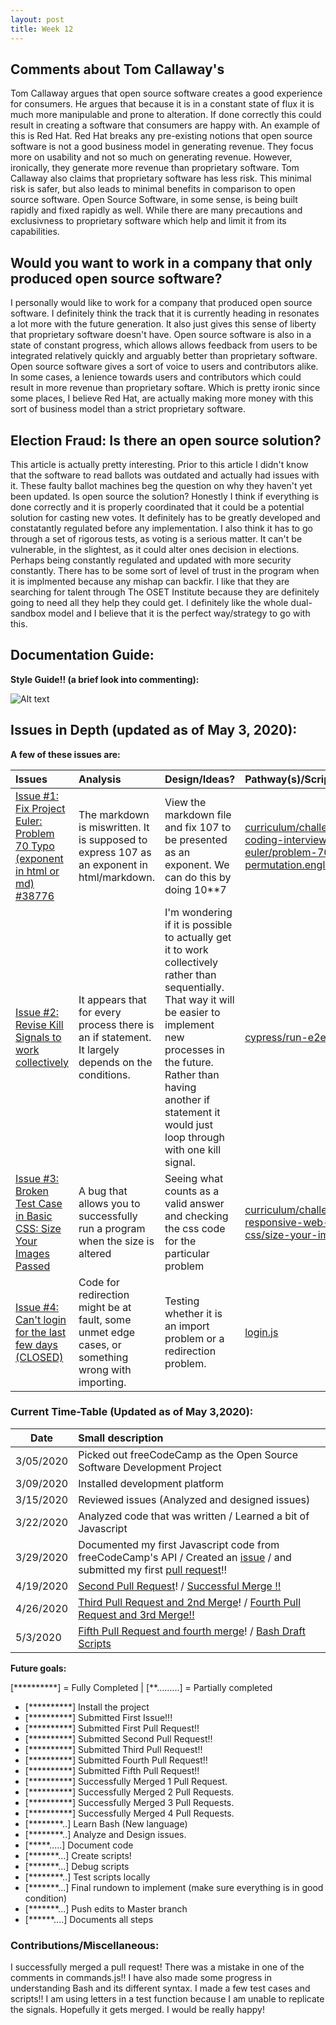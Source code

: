 ```yaml
---
layout: post
title: Week 12
---
```


## Comments about Tom Callaway's
  Tom Callaway argues that open source software creates a good experience for consumers. He argues that because it is in a constant state of flux it is much more manipulable and prone to alteration. If done correctly this could result in creating a software that consumers are happy with. An example of this is Red Hat. Red Hat breaks any pre-existing notions that open source software is not a good business model in generating revenue. They focus more on usability and not so much on generating revenue. However, ironically, they generate more revenue than proprietary software. Tom Callaway also claims that proprietary software has less risk. This minimal risk is safer, but also leads to minimal benefits in comparison to open source software. Open Source Software, in some sense, is being built rapidly and fixed rapidly as well. While there are many precautions and exclusivness to proprietary software which help and limit it from its capabilities. 

## Would you want to work in a company that only produced open source software?
  I personally would like to work for a company that produced open source software. I definitely think the track that it is currently heading in resonates a lot more with the future generation. It also just gives this sense of liberty that proprietary software doesn't have. Open source software is also in a state of constant progress, which allows allows feedback from users to be integrated relatively quickly and arguably better than proprietary software. Open source software gives a sort of voice to users and contributors alike. In some cases, a lenience towards users and contributors which could result in more revenue than proprietary softare. Which is pretty ironic since some places, I believe Red Hat, are actually making more money with this sort of business model than a strict proprietary software.  

## Election Fraud: Is there an open source solution?
 
  
  This article is actually pretty interesting. Prior to this article I didn't know that the software to read ballots was outdated and actually had issues with it. These faulty ballot machines beg the question on why they haven't yet been updated. Is open source the solution? Honestly I think if everything is done correctly and it is properly coordinated that it could be a potential solution for casting new votes. It definitely has to be greatly developed and constatantly regulated before any implementation. I also think it has to go through a set of rigorous tests, as voting is a serious matter. It can't be vulnerable, in the slightest, as it could alter ones decision in elections. Perhaps being constantly regulated and updated with more security constantly. There has to be some sort of level of trust in the program when it is implmented because any mishap can backfir. I like that they are searching for talent through The OSET Institute because they are definitely going to need all they help they could get. I definitely like the whole dual-sandbox model and I believe that it is the perfect way/strategy to go with this. 

## Documentation Guide:  
**Style Guide!! (a brief look into commenting):**

![Alt text](https://github.com/hunter-college-ossd-spr-2020/MarceloDamian-weekly/blob/gh-pages/images/style.png)

## Issues in Depth (updated as of May 3, 2020):
  
 **A few of these issues are:** 
    
Issues| Analysis | Design/Ideas? |Pathway(s)/Scripts | Documentation 
|:---|:---|:---|:---|:---|
|[Issue #1: Fix Project Euler: Problem 70 Typo (exponent in html or md) #38776 ](https://github.com/freeCodeCamp/freeCodeCamp/issues/38776)| The markdown is miswritten. It is supposed to express 107 as an exponent in html/markdown.|View the markdown file and fix 107 to be presented as an exponent. We can do this by doing 10**7|[curriculum/challenges/english/08-coding-interview-prep/project-euler/problem-70-totient-permutation.english.md](https://github.com/freeCodeCamp/freeCodeCamp/edit/master/curriculum/challenges/english/08-coding-interview-prep/project-euler/problem-70-totient-permutation.english.md) | ---------
|[Issue #2: Revise Kill Signals to work collectively ](https://github.com/freeCodeCamp/freeCodeCamp/pull/38692) | It appears that for every process there is an if statement. It largely depends on the conditions. | I'm wondering if it is possible to actually get it to work collectively rather than sequentially. That way it will be easier to implement new processes in the future. Rather than having another if statement it would just loop through with one kill signal.| [cypress/run-e2e.sh](https://github.com/freeCodeCamp/freeCodeCamp/blob/master/cypress/run-e2e.sh)| [Tests/Drafts](https://docs.google.com/document/d/1ZI6ifMfotCf7ITjDLqz9mmV_IToBb_EMlyC7b3EFOpU/edit?usp=sharing)
|[Issue #3: Broken Test Case in Basic CSS: Size Your Images Passed](https://github.com/freeCodeCamp/freeCodeCamp/issues/38712) |A bug that allows you to successfully run a program when the size is altered| Seeing what counts as a valid answer and checking the css code for the particular problem  |[curriculum/challenges/english/01-responsive-web-design/basic-css/size-your-images.english.md]()|CSS-test DOC
|[Issue #4: Can't login for the last few days (CLOSED)](https://github.com/freeCodeCamp/freeCodeCamp/issues/37457)|Code for redirection might be at fault, some unmet edge cases, or something wrong with importing. | Testing whether it is an import  problem or a redirection problem.| [login.js](https://docs.google.com/document/d/1A5IZmCnEVrGd2PX6qWgL2Ojxrm6OVnexnEa3FMyHR7o/edit?usp=sharing)| [FIRST DOC: Login.js](https://docs.google.com/document/d/1XKSdbVsSYx3Fs9yNN044zCTVxXg6f7X2vn8I5cVQpWc/edit?usp=sharing)


### Current Time-Table (Updated as of May 3,2020):

 Date| Small description 
|---|:---|
| 3/05/2020 | Picked out freeCodeCamp as the Open Source Software Development Project |
| 3/09/2020 | Installed development platform | 
| 3/15/2020 | Reviewed issues (Analyzed and designed issues)|
| 3/22/2020 | Analyzed code that was written / Learned a bit of Javascript|
| 3/29/2020 | Documented my first Javascript code from freeCodeCamp's API / Created an [issue](https://docs.google.com/document/d/1UbjIgCASSthzxmysu9m4hR-Q59JcBA1MaRfndurNQv0/edit?usp=sharing) / and submitted my first [pull request](https://docs.google.com/document/d/1RNTcNcZDpiveoULB8ejGS8dBnGZYrhF4xpmlaAJ4Nv4/edit?usp=sharing)!!
| 4/19/2020 | [Second Pull Request](https://docs.google.com/document/d/1DMkuIDMBpZO59hH-Ay2qaW1_edywuCTSvxp6zECzHHw/edit?usp=sharing)! / [Successful Merge !!](https://github.com/freeCodeCamp/freeCodeCamp/pull/38561)
| 4/26/2020 | [Third Pull Request and 2nd Merge](https://github.com/freeCodeCamp/freeCodeCamp/pull/38643)! / [Fourth Pull Request and 3rd Merge!!](https://github.com/freeCodeCamp/freeCodeCamp/pull/38642)
| 5/3/2020 | [Fifth Pull Request and fourth merge](https://github.com/freeCodeCamp/freeCodeCamp/commit/b42671ec4154d3a7526ebb700dfb080212f13638)! / [Bash Draft Scripts](https://docs.google.com/document/d/1ZI6ifMfotCf7ITjDLqz9mmV_IToBb_EMlyC7b3EFOpU/edit?usp=sharing)
   
   
**Future goals:**

[**********] = Fully Completed           |       [**.........] = Partially completed

- [**********] Install the project 
- [**********] Submitted First Issue!!!
- [**********] Submitted First Pull Request!!
- [**********] Submitted Second Pull Request!!
- [**********] Submitted Third Pull Request!!
- [**********] Submitted Fourth Pull Request!!
- [**********] Submitted Fifth Pull Request!!
- [**********] Successfully Merged 1 Pull Request.
- [**********] Successfully Merged 2 Pull Requests.
- [**********] Successfully Merged 3 Pull Requests.
- [**********] Successfully Merged 4 Pull Requests.
- [********..] Learn Bash (New language)
- [********..] Analyze and Design issues.
- [*****.....] Document code
- [*******...] Create scripts!
- [*******...] Debug scripts 
- [********..] Test scripts locally
- [*******...] Final rundown to implement (make sure everything is in good condition)
- [*******...] Push edits to Master branch 
- [******....] Documents all steps 


### Contributions/Miscellaneous:
  I successfully merged a pull request! There was a mistake in one of the comments in commands.js!! I have also made some progress in understanding Bash and its different syntax. I made a few test cases and scripts!! I am using letters in a test function because I am unable to replicate the signals. Hopefully it gets merged. I would be really happy!


